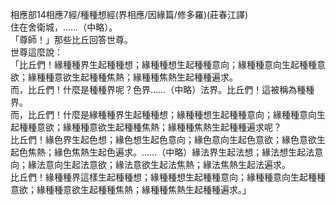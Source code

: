 相應部14相應7經/種種想經(界相應/因緣篇/修多羅)(莊春江譯)  
住在舍衛城，……（中略）。  
「尊師！」那些比丘回答世尊。  
世尊這麼說：  
「比丘們！緣種種界生起種種想；緣種種想生起種種意向；緣種種意向生起種種意欲；緣種種意欲生起種種焦熱；緣種種焦熱生起種種遍求。  
而，比丘們！什麼是種種界呢？色界……（中略）法界。比丘們！這被稱為種種界。  
而，比丘們！什麼是緣種種界生起種種想；緣種種想生起種種意向；緣種種意向生起種種意欲；緣種種意欲生起種種焦熱；緣種種焦熱生起種種遍求呢？  
比丘們！緣色界生起色想；緣色想生起色意向；緣色意向生起色意欲；緣色意欲生起色焦熱；緣色焦熱生起色遍求。……（中略）緣法界生起法想；緣法想生起法意向；緣法意向生起法意欲；緣法意欲生起法焦熱；緣法焦熱生起法遍求。  
比丘們！緣種種界這樣生起種種想；緣種種想生起種種意向；緣種種意向生起種種意欲；緣種種意欲生起種種焦熱；緣種種焦熱生起種種遍求。」  
  
  
